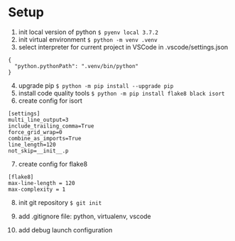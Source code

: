 # Setup

1. init local version of python
   `$ pyenv local 3.7.2`
2. init virtual environment
   `$ python -m venv .venv`
3. select interpreter for current project in VSCode in .vscode/settings.json

```
{
  "python.pythonPath": ".venv/bin/python"
}
```

4. upgrade pip
   `$ python -m pip install --upgrade pip`
5. install code quality tools
   `$ python -m pip install flake8 black isort`
6. create config for isort

```
[settings]
multi_line_output=3
include_trailing_comma=True
force_grid_wrap=0
combine_as_imports=True
line_length=120
not_skip=__init__.p
```

7. create config for flake8

```
[flake8]
max-line-length = 120
max-complexity = 1
```

8. init git repository
   `$ git init`

9. add .gitignore file: python, virtualenv, vscode

10. add debug launch configuration
